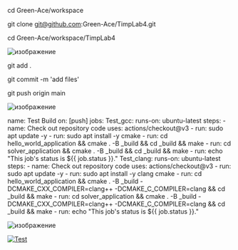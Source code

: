 

cd Green-Ace/workspace

git clone git@github.com:Green-Ace/TimpLab4.git

cd Green-Ace/workspace/TimpLab4



![изображение](https://user-images.githubusercontent.com/112771063/226584178-a46bebf7-cf1c-4e79-9a86-d9919598fd58.png)



git add .

git commit -m 'add files'

git push origin main




![изображение](https://user-images.githubusercontent.com/112771063/226994991-e171f903-8994-4a3a-bc41-d95b443fb73c.png)




name: Test Build
on: [push]
jobs:
    Test_gcc:
        runs-on: ubuntu-latest
        steps:
        - name: Check out repository code
          uses: actions/checkout@v3
        - run: sudo apt update -y
        - run: sudo apt install -y cmake
        - run: cd hello_world_application && cmake . -B _build && cd _build && make
        - run: cd solver_application && cmake . -B _build && cd _build && make
        - run: echo "This job's status is ${{ job.status }}."
    Test_clang:
        runs-on: ubuntu-latest
        steps:
            - name: Check out repository code
              uses: actions/checkout@v3
            - run: sudo apt update -y
            - run: sudo apt install -y clang cmake
            - run: cd hello_world_application && cmake . -B _build -DCMAKE_CXX_COMPILER=clang++ -DCMAKE_C_COMPILER=clang && cd _build && make
            - run: cd solver_application && cmake . -B _build -DCMAKE_CXX_COMPILER=clang++ -DCMAKE_C_COMPILER=clang && cd _build && make
            - run: echo "This job's status is ${{ job.status }}."






![изображение](https://user-images.githubusercontent.com/112771063/226995556-edf2616a-5d49-4ea5-a9fe-f17f9dbfe852.png)





[![Test](https://github.com/Green-Ace/TimpLab4/actions/workflows/test.yaml/badge.svg)](https://github.com/Green-Ace/TimpLab4/actions/workflows/test.yaml)


